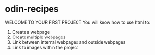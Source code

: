 # odin-recipes
WELCOME TO YOUR FIRST PROJECT
You will know how to use html to:
1. Create a webpage
2. Create multiple webpages
3. Link between internal webpages and outside webpages
4. Link to images within the project